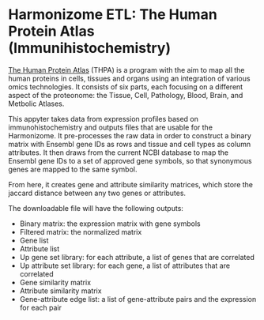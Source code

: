 # Harmonizome ETL: The Human Protein Atlas (Immunihistochemistry)

[The Human Protein Atlas](https://www.proteinatlas.org/) (THPA) is a program with the aim to map all the human proteins in cells, tissues and organs using an integration of various omics technologies. It consists of six parts, each focusing on a different aspect of the proteonome: the Tissue, Cell, Pathology, Blood, Brain, and Metbolic Atlases.

This appyter takes data from expression profiles based on immunohistochemistry and outputs files that are usable for the Harmonizome. It pre-processes the raw data  in order to construct a binary matrix with Ensembl gene IDs as rows and tissue and cell types as column attributes. It then draws from the current NCBI database to map the Ensembl gene IDs to a set of approved gene symbols, so that synonymous genes are mapped to the same symbol. 

From here, it creates gene and attribute similarity matrices, which store the jaccard distance between any two genes or attributes. 

The downloadable file will have the following outputs:
* Binary matrix: the expression matrix with gene symbols
* Filtered matrix: the normalized matrix
* Gene list
* Attribute list 
* Up gene set library: for each attribute, a list of genes that are correlated
* Up attribute set library: for each gene, a list of attributes that are correlated
* Gene similarity matrix
* Attribute similarity matrix
* Gene-attribute edge list: a list of gene-attribute pairs and the expression for each pair 
